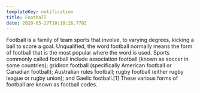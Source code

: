 ```yaml
---
templateKey: notification
title: Football
date: 2020-05-27T10:10:26.778Z
---
```

Football is a family of team sports that involve, to varying degrees, kicking a ball to score a goal. Unqualified, the word football normally means the form of football that is the most popular where the word is used. Sports commonly called football include association football (known as soccer in some countries); gridiron football (specifically American football or Canadian football); Australian rules football; rugby football (either rugby league or rugby union); and Gaelic football.\[1] These various forms of football are known as football codes.